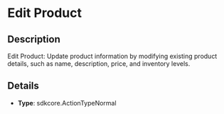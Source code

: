 
# Edit Product

## Description

Edit Product: Update product information by modifying existing product details, such as name, description, price, and inventory levels.

## Details

- **Type**: sdkcore.ActionTypeNormal

